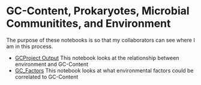 GC-Content, Prokaryotes, Microbial Communitites, and Environment
====================

The purpose of these notebooks is so that my collaborators can see where I am in this process.

* [GCProject Output](http://nbviewer.ipython.org/github/errcricket/GCProject_Output/blob/master/Project_Output.ipynb) 
This notebook looks at the relationship between environment and GC-Content
* [GC_Factors](http://nbviewer.ipython.org/github/errcricket/GCProject_Output/blob/master/GC_Factors.ipynb)
This notebook looks at what environmental factors could be correlated to GC-Content
